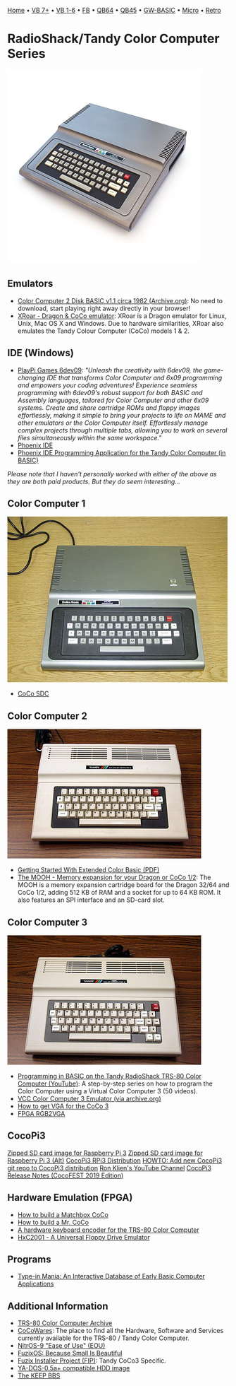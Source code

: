 [Home](https://gotbasic.com) • [VB 7+](vb.md) • [VB 1-6](vb6.md) • [FB](freebasic.md) • [QB64](qb64.md) • [QB45](qb.md) • [GW-BASIC](gw-basic.md) • [Micro](micro.md) • [Retro](retro.md)

# RadioShack/Tandy Color Computer Series

![Coco 1](images/coco1a.jpg)

## Emulators

- [Color Computer 2 Disk BASIC v1.1 circa 1982 (Archive.org)](https://archive.org/details/coco2cart_Color_Computer_Disk_BASIC_V1.1_1982_26-3022_Tandy): No need to download, start playing right away directly in your browser!
- [XRoar - Dragon & CoCo emulator](https://www.6809.org.uk/xroar): XRoar is a Dragon emulator for Linux, Unix, Mac OS X and Windows. Due to hardware similarities, XRoar also emulates the Tandy Colour Computer (CoCo) models 1 & 2.

## IDE (Windows)

- [PlayPi Games 6dev09](https://www.playpi.net/): *"Unleash the creativity with 6dev09, the game-changing IDE that transforms Color Computer and 6x09 programming and empowers your coding adventures! Experience seamless programming with 6dev09's robust support for both BASIC and Assembly languages, tailored for Color Computer and other 6x09 systems. Create and share cartridge ROMs and floppy images effortlessly, making it simple to bring your projects to life on MAME and other emulators or the Color Computer itself. Effortlessly manage complex projects through multiple tabs, allowing you to work on several files simultaneously within the same workspace."*
- [Phoenix IDE](http://www.cococommunity.net/product/phoenix-ide/)
- [Phoenix IDE Programming Application for the Tandy Color Computer (in BASIC)](https://youtu.be/WwE6WqpO9Dc)

*Please note that I haven't personally worked with either of the above as they are both paid products. But they do seem interesting...*

## Color Computer 1

![Coco 1](images/coco1.jpg)

- [CoCo SDC](http://cocosdc.blogspot.com/?fbclid=IwAR0JquoF2a1xcd-mzVY-7jAoVoz-dU0LeiBYaSDVoVb0TyAOWcRRnmCW1qA)

## Color Computer 2

![Coco 2](images/coco2.jpg)

- [Getting Started With Extended Color Basic (PDF)](http://www.colorcomputerarchive.com/coco/Documents/Manuals/Hardware/Getting%20Started%20With%20Extended%20Color%20Basic%20(Tandy).pdf)
- [The MOOH - Memory expansion for your Dragon or CoCo 1/2](http://tormod.me/mooh.html): The MOOH is a memory expansion cartridge board for the Dragon 32/64 and CoCo 1/2, adding 512 KB of RAM and a socket for up to 64 KB ROM. It also features an SPI interface and an SD-card slot.

## Color Computer 3

![Coco 3](images/coco3.jpg)

- [Programming in BASIC on the Tandy RadioShack TRS-80 Color Computer (YouTube)](https://www.youtube.com/playlist?list=PLDfh7JjQaSYA1fP5KwRiOwefFIIF1Alid&fbclid=IwAR02qFC8wrAq8cf6rO4KUGpKb62KE_xaRvrweKEIHlfmy3Mq7E84EO6718U): A step-by-step series on how to program the Color Computer using a Virtual Color Computer 3 (50 videos).
- [VCC Color Computer 3 Emulator (via archive.org)](https://web.archive.org/web/20181001201546/http://www.coco4.com/vcc/download.shtml)
- [How to get VGA for the CoCo 3](http://www.cococommunity.net/vga-for-the-coco-3/)
- [FPGA RGB2VGA](https://sites.google.com/site/tandycocoloco/rgb2vga)

## CocoPi3

[Zipped SD card image for Raspberry Pi 3](http://www.cocopi3.com/)
[Zipped SD card image for Raspberry Pi 3 (Alt)](http://ogsteviestrow.com/coco3/)
[CocoPi3 RPi3 Distribution](https://github.com/mrgw454/CocoPi3)
[HOWTO: Add new CocoPi3 git repo to CocoPi3 distribution](https://docs.google.com/document/d/1tTtsB-_iR7ECtPwY11cxcHeB9GSF8oaZszDFWWV3uNg)
[Ron Klien's YouTube Channel](https://www.youtube.com/channel/UCApGKXmQxldvBga3_CoeWXA)
[CocoPi3 Release Notes (CocoFEST 2019 Edition)](https://docs.google.com/document/d/1BkhNFjF3vd7sCoy1E6qa7TlPGUPdZMy2xz4EqZoyqtk)

## Hardware Emulation (FPGA)

- [How to build a Matchbox CoCo](http://www.cococommunity.net/how-to-build-your-own-coco-4/)
- [How to build a Mr. CoCo](http://www.cococommunity.net/how-to-build-a-mr-coco/)
- [A hardware keyboard encoder for the TRS-80 Color Computer](https://github.com/wyndec/CoCoKeys2USB)
- [HxC2001 - A Universal Floppy Drive Emulator](http://hxc2001.free.fr/floppy_drive_emulator/)

## Programs

- [Type-in Mania: An Interactive Database of Early Basic Computer Applications](http://faculty.cbu.ca/jgerrie/Home/Type-in-Mania.html?fbclid=IwAR3DAaO6aL8Lho29OYJgUzuyFLy7iSZTW5SA4nNyVVI9zazwNDf8wrDe0Og)

## Additional Information

- [TRS-80 Color Computer Archive](http://www.colorcomputerarchive.com/)
- [CoCoWares](http://cocowares.com/): The place to find all the Hardware, Software and Services currently available for the TRS-80 / Tandy Color Computer.
- [NitrOS-9 "Ease of Use" (EOU)](http://www.lcurtisboyle.com/nitros9/nitros9.html)
- [FuzixOS: Because Small Is Beautiful](https://github.com/EtchedPixels/FUZIX)
- [Fuzix Installer Project (FIP)](https://github.com/beretta42/fip): Tandy CoCo3 Specific.
- [YA-DOS-0.5a+ compatible HDD image](https://github.com/mrgw454/CCHDD)
- [The KEEP BBS](https://web2.thekeep.net/wp/)